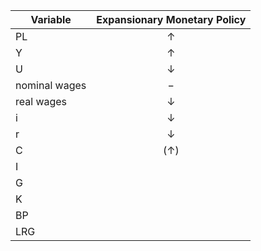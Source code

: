 
|Variable|Expansionary Monetary Policy|
|--------|:----------------------------:|
|PL|$\uparrow$|
|Y|$\uparrow$|
|U|$\downarrow$|
|nominal wages|$-$|
|real wages|$\downarrow$|
|i|$\downarrow$|
|r|$\downarrow$|
|C|($\uparrow$)|
|I|
|G|
|K|
|BP|
|LRG|